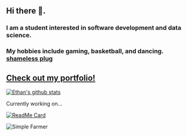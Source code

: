 ## Hi there 👋. 
### I am a student interested in software development and data science. 
### My hobbies include gaming, basketball, and dancing. [shameless plug](https://www.instagram.com/_breaking_boards_/)

## [Check out my portfolio!](https://ethanma.netlify.app/)


[![Ethan's github stats](https://github-readme-stats.vercel.app/api?username=em682)](https://github.com/anuraghazra/github-readme-stats)

Currently working on...

[![ReadMe Card](https://github-readme-stats.vercel.app/api/pin/?username=umcody&repo=runaway)](https://github.com/umcody/runaway)

<img align="left" alt="Simple Farmer" src="https://i.kym-cdn.com/entries/icons/original/000/028/021/work.jpg" />
